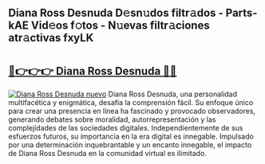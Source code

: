 ## Diana Ross Desnuda D𝚎sn𝚞dos filtr𝚊dos - Parts-kAE Vid𝚎os f𝚘tos - N𝚞evas filtr𝚊ciones atr𝚊ctivas fxyLK

# <h2><a href="http://mb5uk4j.tromn.icu/?c=Diana+Ross+Desnuda">🔗👉👉👉 Diana Ross Desnuda 🔗🔗</a></h2>

[![Diana Ross Desnuda nuevo](https://i.imgur.com/pEAQMta.gif)](http://mb5uk4j.tromn.icu/?c=Diana+Ross+Desnuda)
Diana Ross Desnuda, una personalidad multifacética y enigmática, desafía la comprensión fácil. Su enfoque único para crear una presencia en línea ha fascinado y provocado observadores, generando debates sobre moralidad, autorrepresentación y las complejidades de las sociedades digitales. Independientemente de sus esfuerzos futuros, su importancia en la era digital es innegable. Impulsado por una determinación inquebrantable y un encanto innegable, el impacto de Diana Ross Desnuda en la comunidad virtual es ilimitado.

